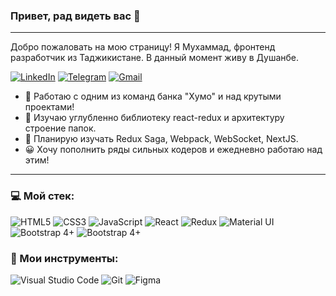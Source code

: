 ### Привет, рад видеть вас :raised_hands:

---

Добро пожаловать на мою страницу!
Я Мухаммад, фронтенд разработчик из Таджикистане.
В данный момент живу в Душанбе.

[<img alt="LinkedIn" src="https://img.shields.io/badge/Muhammad Kuysunov-%230077B5.svg?&style=flat&logo=linkedin&logoColor=white"/>](linkedin.com/in/muhammad-kuysunov-a4a555200) [<img alt="Telegram" src="https://img.shields.io/badge/@mkuysunov-2CA5E0?style=flat&logo=telegram&logoColor=white" />](https://t.me/mkuysunov) [<img alt="Gmail" src="https://img.shields.io/badge/mkuysunov@gmail.com-D14836?style=flat&logo=gmail&logoColor=white" />](mailto:mkuysunov@gmail.com)

- 🔭 Работаю с одним из команд банка "Хумо" и над крутыми проектами!
- 🌱 Изучаю углубленно библиотеку react-redux и архитектуру строение папок.
- 👯 Планирую изучать Redux Saga, Webpack, WebSocket, NextJS.
- 😀 Хочу пополнить ряды сильных кодеров и ежедневно работаю над этим!
<!-- - ⚡ . -->

---

### 💻 Мой стек:

<img alt="HTML5" src="https://img.shields.io/badge/html5-f5f5f5.svg?&style=for-the-badge&logo=html5&logoColor=DD4B25"/> <img alt="CSS3" src="https://img.shields.io/badge/css3-f5f5f5.svg?&style=for-the-badge&logo=css3&logoColor=0396DE"/> <img alt="JavaScript" src="https://img.shields.io/badge/javascript-f5f5f5.svg?&style=for-the-badge&logo=javascript&logoColor=EFD81D"/> <img alt="React" src="https://img.shields.io/badge/react-f5f5f5.svg?&style=for-the-badge&logo=react&logoColor=%2361DAFB"/> <img alt="Redux" src="https://img.shields.io/badge/react redux-f5f5f5.svg?&style=for-the-badge&logo=redux&logoColor=764ABC"/> <img alt="Material UI" src="https://img.shields.io/badge/Material UI-f5f5f5.svg?&style=for-the-badge"/> <img alt="Bootstrap 4+" src="https://img.shields.io/badge/Bootstrap 4+-f5f5f5.svg?&style=for-the-badge&logo=bootstrap"/> <img alt="Bootstrap 4+" src="https://img.shields.io/badge/Less-f5f5f5.svg?&style=for-the-badge&logo=less&logoColor=2D4B7F"/>

### 🔧 Мои инструменты:

<img alt="Visual Studio Code" src="https://img.shields.io/badge/VisualStudioCode-f5f5f5.svg?&style=for-the-badge&logo=visual-studio-code&logoColor=0174B4"/> <img alt="Git" src="https://img.shields.io/badge/git-f5f5f5.svg?&style=for-the-badge&logo=git&logoColor=E84E31"/> <img alt="Figma" src="https://img.shields.io/badge/figma-f5f5f5.svg?&style=for-the-badge&logo=figma&logoColor=0AC97F"/>
